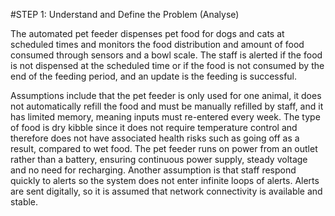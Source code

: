 #STEP 1: Understand and Define the Problem (Analyse)

The automated pet feeder dispenses pet food for dogs and cats at scheduled times and monitors the food distribution and amount of food consumed through sensors and a bowl scale. The staff is alerted if the food is not dispensed at the scheduled time or if the food is not consumed by the end of the feeding period, and an update is the feeding is successful.

Assumptions include that the pet feeder is only used for one animal, it does not automatically refill the food and must be manually refilled by staff, and it has limited memory, meaning inputs must re-entered every week. The type of food is dry kibble since it does not require temperature control and therefore does not have associated health risks such as going off as a result, compared to wet food. The pet feeder runs on power from an outlet rather than a battery, ensuring continuous power supply, steady voltage and no need for recharging. Another assumption is that staff respond quickly to alerts so the system does not enter infinite loops of alerts. Alerts are sent digitally, so it is assumed that network connectivity is available and stable. 
